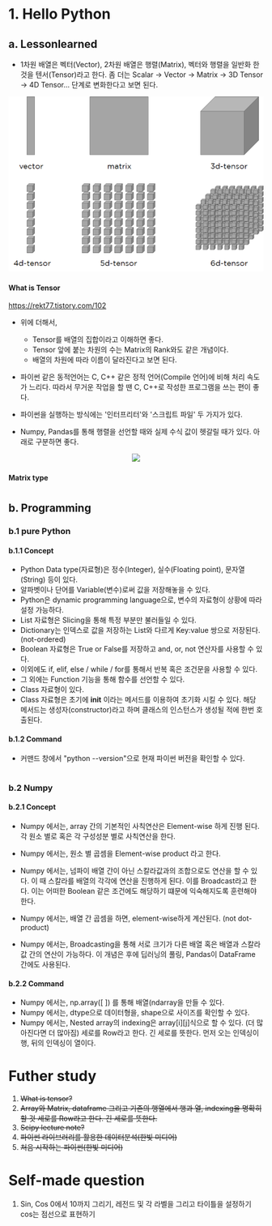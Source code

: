 # 1. Hello Python
## a. Lessonlearned
 - 1차원 배열은 벡터(Vector), 2차원 배열은 행렬(Matrix), 벡터와 행렬을 일반화 한것을 텐서(Tensor)라고 한다.  좀 더는 Scalar -> Vector -> Matrix -> 3D Tensor -> 4D Tensor... 단계로 변화한다고 보면 된다.

<p align="center">
 <img src="../resource/image/figure1_what_is_tensor.png"  width="600">
 <h4>What is Tensor</h4>
 <a href="https://rekt77.tistory.com/102">https://rekt77.tistory.com/102</a>
</p>

- 위에 더해서,
  - Tensor를 배열의 집합이라고 이해하면 좋다.
  - Tensor 앞에 붙는 차원의 수는 Matrix의 Rank와도 같은 개념이다.
  - 배열의 차원에 따라 이름이 달라진다고 보면 된다.

- 파이썬 같은 동적언어는 C, C++ 같은 정적 언어(Compile 언어)에 비해 처리 속도가 느리다.  따라서 무거운 작업을 할 땐 C, C++로 작성한 프로그램을 쓰는 편이 좋다.
- 파이썬을 실행하는 방식에는 '인터프리터'와 '스크립트 파일' 두 가지가 있다. 

- Numpy, Pandas를 통해 행렬을 선언할 때와 실제 수식 값이 헷갈릴 때가 있다.  아래로 구분하면 좋다.
<p align="center">
 <img src="../resource/image/figure2_matrix.png"  width="600">
 <h4>Matrix type</h4>

</p>


# 

   

## b. Programming
### b.1 pure Python
#### b.1.1 Concept
- Python Data type(자료형)은 정수(Integer), 실수(Floating point), 문자열(String) 등이 있다.
- 알파벳이나 단어를 Variable(변수)로써 값을 저장해놓을 수 있다.
- Python은 dynamic programming language으로, 변수의 자료형이 상황에 따라 설정 가능하다.
- List 자료형은 Slicing을 통해 특정 부분만 불러들일 수 있다.
- Dictionary는 인덱스로 값을 저장하는 List와 다르게 Key:value 쌍으로 저장된다. (not-ordered)
- Boolean 자료형은 True or False를 저장하고 and, or, not 연산자를 사용할 수 있다.
- 이외에도 if, elif, else / while / for를 통해서 반복 혹은 조건문을 사용할 수 있다.
- 그 외에는 Function 기능을 통해 함수를 선언할 수 있다.
- Class 자료형이 있다.  
- Class 자료형은 초기에 __init__ 이라는 메서드를 이용하여 초기화 시킬 수 있다.  해당 메서드는 생성자(constructor)라고 하며 클래스의 인스턴스가 생성될 적에 한번 호출된다.

#### b.1.2 Command
- 커맨드 창에서 "python --version"으로 현재 파이썬 버전을 확인할 수 있다.  
# 

   

### b.2 Numpy
#### b.2.1 Concept

- Numpy 에서는, array 간의 기본적인 사칙연산은 Element-wise 하게 진행 된다.  각 원소 별로 혹은 각 구성성분 별로 사칙연산을 한다.
- Numpy 에서는, 원소 별 곱셈을 Element-wise product 라고 한다.

- Numpy 에서는, 넘파이 배열 간이 아닌 스칼라값과의 조합으로도 연산을 할 수 있다.
  이 때 스칼라를 배열의 각각에 연산을 진행하게 된다.  이를 Broadcast라고 한다.
  이는 어떠한 Boolean 같은 조건에도 해당하기 떄문에 익숙해지도록 훈련해야 한다.
  
- Numpy 에서는, 배열 간 곱셈을 하면, element-wise하게 계산된다. (not dot-product)

- Numpy 에서는, Broadcasting을 통해 서로 크기가 다른 배열 혹은 배열과 스칼라 값 간의 연산이 가능하다.
  이 개념은 후에 딥러닝의 풀링, Pandas이 DataFrame 간에도 사용된다.


#### b.2.2 Command
- Numpy 에서는, np.array([ ]) 를 통해 배열(ndarray을 만들 수 있다.
- Numpy 에서는, dtype으로 데이터형을, shape으로 사이즈를 확인할 수 있다.
- Numpy 에서는, Nested array의 indexing은 array[i][j]식으로 할 수 있다. (더 많아진다면 더 많아짐)
  세로를 Row라고 한다.  긴 세로를 뜻한다.  먼저 오는 인덱싱이 행, 뒤의 인덱싱이 열이다.  
# 

   

# Futher study
1. ~~What is tensor?~~
2. ~~Array와 Matrix, dataframe 그리고 기존의 행열에서 행과 열, indexing을 명확히 할 것
   세로를 Row라고 한다.  긴 세로를 뜻한다.~~
3. ~~Scipy lecture note?~~
4. ~~파이썬 라이브러리를 활용한 데이터분석(한빛 미디어)~~
5. ~~처음 시작하는 파이썬(한빛 미디어)~~
# 

   

# Self-made question
1. Sin, Cos 0에서 10까지 그리기, 레전드 및 각 라벨을 그리고 타이틀을 설정하기
   cos는 점선으로 표현하기
